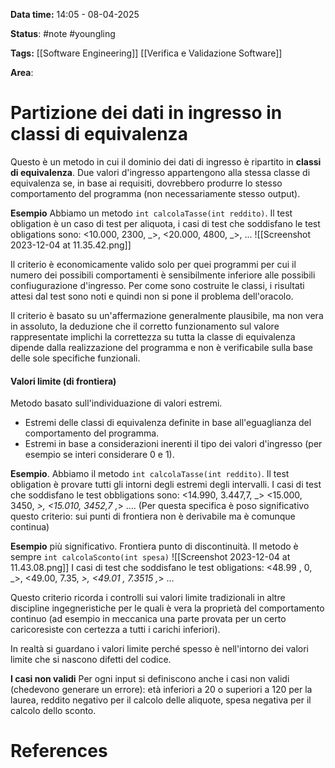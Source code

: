 **Data time:** 14:05 - 08-04-2025

**Status**: #note #youngling 

**Tags:** [[Software Engineering]] [[Verifica e Validazione Software]]

**Area**: 
# Partizione dei dati in ingresso in classi di equivalenza

Questo è un metodo in cui il dominio dei dati di ingresso è ripartito in **classi di equivalenza**. Due valori d'ingresso appartengono alla stessa classe di equivalenza se, in base ai requisiti, dovrebbero produrre lo stesso comportamento del programma (non necessariamente stesso output).

**Esempio**
Abbiamo un metodo ```int calcolaTasse(int reddito)```. Il test obligation è un caso di test per aliquota, i casi di test che soddisfano le test obligations sono: <10.000, 2300, _>, <20.000, 4800, _>, ...
![[Screenshot 2023-12-04 at 11.35.42.png]]

Il criterio è economicamente valido solo per quei programmi per cui il numero dei possibili comportamenti è sensibilmente inferiore alle possibili confiugurazione d'ingresso. Per come sono costruite le classi, i risultati attesi dal test sono noti e quindi non si pone il problema dell'oracolo.

Il criterio è basato su un'affermazione generalmente plausibile, ma non vera in assoluto, la deduzione che il corretto funzionamento sul valore rappresentate implichi la correttezza su tutta la classe di equivalenza dipende dalla realizzazione del programma e non è verificabile sulla base delle sole specifiche funzionali. 
#### Valori limite (di frontiera)
Metodo basato sull'individuazione di valori estremi. 
- Estremi delle classi di equivalenza definite in base all'eguaglianza del comportamento del programma.
- Estremi in base a considerazioni inerenti il tipo dei valori d'ingresso (per esempio se interi considerare 0 e 1).

**Esempio**.
Abbiamo il metodo ```int calcolaTasse(int reddito)```. Il test obligation è provare tutti gli intorni degli estremi degli intervalli. I casi di test che soddisfano le test obbligations sono: <14.990, 3.447,7, _> <15.000, 3450, _>, <15.010, 3452,7 ,_> ….
(Per questa specifica è poso significativo questo criterio: sui punti di frontiera non è derivabile ma è comunque continua)

**Esempio** più significativo.
Frontiera punto di discontinuità. Il metodo è sempre ```int calcolaSconto(int spesa)```
![[Screenshot 2023-12-04 at 11.43.08.png]]
I casi di test che soddisfano le test obligations: <48.99 , 0, _>, <49.00, 7.35, _>, <49.01 , 7.3515 ,_> …

Questo criterio ricorda i controlli sui valori limite tradizionali in altre discipline ingegneristiche per le quali è vera la proprietà del comportamento continuo (ad esempio in meccanica una parte provata per un certo caricoresiste con certezza a tutti i carichi inferiori).

In realtà si guardano i valori limite perché spesso è nell'intorno dei valori limite che si nascono difetti del codice.

**I casi non validi**
Per ogni input si definiscono anche i casi non validi (chedevono generare un errore): età inferiori a 20 o superiori a 120 per la laurea, reddito negativo per il calcolo delle aliquote, spesa negativa per il calcolo dello sconto.
# References